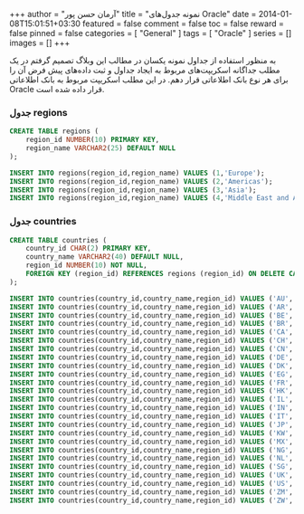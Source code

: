 +++
author = "آرمان حسن پور"
title = "نمونه جدول‌های Oracle" 
date = 2014-01-08T15:01:51+03:30
featured = false
comment = false
toc = false
reward = false
pinned = false
categories = [
	"General"
]
tags = [
	"Oracle"
]
series = []
images = []
+++

به منظور استفاده از جداول نمونه یکسان در مطالب این وبلاگ تصمیم گرفتم در یک مطلب جداگانه اسکریپت‌های مربوط به ایجاد جداول و ثبت داده‌های پیش فرض آن را برای هر نوع بانک اطلاعاتی قرار دهم. در این مطلب اسکریپت مربوط به بانک اطلاعاتی Oracle قرار داده شده است.
<!--more-->

### جدول regions
```sql
CREATE TABLE regions (
    region_id NUMBER(10) PRIMARY KEY,
    region_name VARCHAR2(25) DEFAULT NULL
);

INSERT INTO regions(region_id,region_name) VALUES (1,'Europe');
INSERT INTO regions(region_id,region_name) VALUES (2,'Americas');
INSERT INTO regions(region_id,region_name) VALUES (3,'Asia');
INSERT INTO regions(region_id,region_name) VALUES (4,'Middle East and Africa');
```

### جدول countries
```sql
CREATE TABLE countries (
	country_id CHAR(2) PRIMARY KEY,
	country_name VARCHAR2(40) DEFAULT NULL,
	region_id NUMBER(10) NOT NULL,
	FOREIGN KEY (region_id) REFERENCES regions (region_id) ON DELETE CASCADE
);

INSERT INTO countries(country_id,country_name,region_id) VALUES ('AU','Australia',3);
INSERT INTO countries(country_id,country_name,region_id) VALUES ('AR','Argentina',2);
INSERT INTO countries(country_id,country_name,region_id) VALUES ('BE','Belgium',1);
INSERT INTO countries(country_id,country_name,region_id) VALUES ('BR','Brazil',2);
INSERT INTO countries(country_id,country_name,region_id) VALUES ('CA','Canada',2);
INSERT INTO countries(country_id,country_name,region_id) VALUES ('CH','Switzerland',1);
INSERT INTO countries(country_id,country_name,region_id) VALUES ('CN','China',3);
INSERT INTO countries(country_id,country_name,region_id) VALUES ('DE','Germany',1);
INSERT INTO countries(country_id,country_name,region_id) VALUES ('DK','Denmark',1);
INSERT INTO countries(country_id,country_name,region_id) VALUES ('EG','Egypt',4);
INSERT INTO countries(country_id,country_name,region_id) VALUES ('FR','France',1);
INSERT INTO countries(country_id,country_name,region_id) VALUES ('HK','HongKong',3);
INSERT INTO countries(country_id,country_name,region_id) VALUES ('IL','Israel',4);
INSERT INTO countries(country_id,country_name,region_id) VALUES ('IN','India',3);
INSERT INTO countries(country_id,country_name,region_id) VALUES ('IT','Italy',1);
INSERT INTO countries(country_id,country_name,region_id) VALUES ('JP','Japan',3);
INSERT INTO countries(country_id,country_name,region_id) VALUES ('KW','Kuwait',4);
INSERT INTO countries(country_id,country_name,region_id) VALUES ('MX','Mexico',2);
INSERT INTO countries(country_id,country_name,region_id) VALUES ('NG','Nigeria',4);
INSERT INTO countries(country_id,country_name,region_id) VALUES ('NL','Netherlands',1);
INSERT INTO countries(country_id,country_name,region_id) VALUES ('SG','Singapore',3);
INSERT INTO countries(country_id,country_name,region_id) VALUES ('UK','United Kingdom',1);
INSERT INTO countries(country_id,country_name,region_id) VALUES ('US','United States of America',2);
INSERT INTO countries(country_id,country_name,region_id) VALUES ('ZM','Zambia',4);
INSERT INTO countries(country_id,country_name,region_id) VALUES ('ZW','Zimbabwe',4);
```